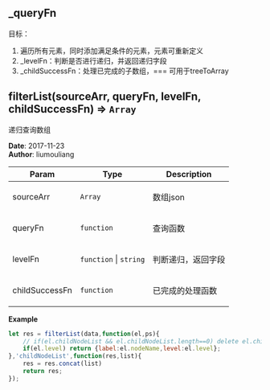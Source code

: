 ## \_queryFn
<p>目标：</p>
<ol>
<li>遍历所有元素，同时添加满足条件的元素，元素可重新定义</li>
<li>_levelFn：判断是否进行递归，并返回递归字段</li>
<li>_childSuccessFn：处理已完成的子数组，=== 可用于treeToArray</li>
</ol>

## filterList(sourceArr, queryFn, levelFn, childSuccessFn) ⇒ <code>Array</code>
<p>递归查询数组</p>

**Date**: 2017-11-23  
**Author**: liumouliang  

| Param | Type | Description |
| --- | --- | --- |
| sourceArr | <code>Array</code> | <p>数组json</p> |
| queryFn | <code>function</code> | <p>查询函数</p> |
| levelFn | <code>function</code> \| <code>string</code> | <p>判断递归，返回字段</p> |
| childSuccessFn | <code>function</code> | <p>已完成的处理函数</p> |

**Example**  
```javascript
let res = filterList(data,function(el,ps){
    // if(el.childNodeList && el.childNodeList.length==0) delete el.childNodeList
    if(el.level) return {label:el.nodeName,level:el.level};
},'childNodeList',function(res,list){
    res = res.concat(list)
    return res;
});
```
